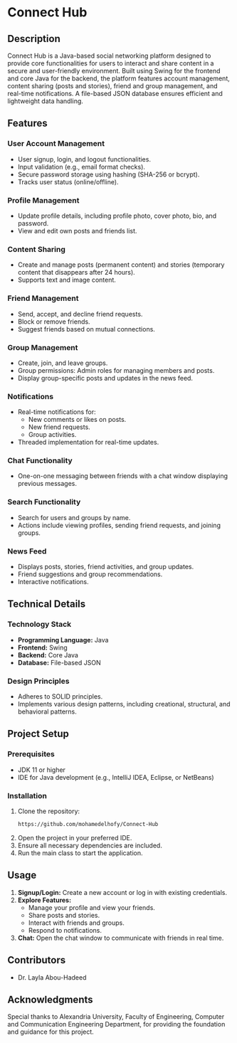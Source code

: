 # Connect Hub

## Description
Connect Hub is a Java-based social networking platform designed to provide core functionalities for users to interact and share content in a secure and user-friendly environment. Built using Swing for the frontend and core Java for the backend, the platform features account management, content sharing (posts and stories), friend and group management, and real-time notifications. A file-based JSON database ensures efficient and lightweight data handling.

## Features

### User Account Management
- User signup, login, and logout functionalities.
- Input validation (e.g., email format checks).
- Secure password storage using hashing (SHA-256 or bcrypt).
- Tracks user status (online/offline).

### Profile Management
- Update profile details, including profile photo, cover photo, bio, and password.
- View and edit own posts and friends list.

### Content Sharing
- Create and manage posts (permanent content) and stories (temporary content that disappears after 24 hours).
- Supports text and image content.

### Friend Management
- Send, accept, and decline friend requests.
- Block or remove friends.
- Suggest friends based on mutual connections.

### Group Management
- Create, join, and leave groups.
- Group permissions: Admin roles for managing members and posts.
- Display group-specific posts and updates in the news feed.

### Notifications
- Real-time notifications for:
  - New comments or likes on posts.
  - New friend requests.
  - Group activities.
- Threaded implementation for real-time updates.

### Chat Functionality
- One-on-one messaging between friends with a chat window displaying previous messages.

### Search Functionality
- Search for users and groups by name.
- Actions include viewing profiles, sending friend requests, and joining groups.

### News Feed
- Displays posts, stories, friend activities, and group updates.
- Friend suggestions and group recommendations.
- Interactive notifications.

## Technical Details

### Technology Stack
- **Programming Language:** Java
- **Frontend:** Swing
- **Backend:** Core Java
- **Database:** File-based JSON

### Design Principles
- Adheres to SOLID principles.
- Implements various design patterns, including creational, structural, and behavioral patterns.

## Project Setup

### Prerequisites
- JDK 11 or higher
- IDE for Java development (e.g., IntelliJ IDEA, Eclipse, or NetBeans)

### Installation
1. Clone the repository:
   ```bash
   https://github.com/mohamedelhofy/Connect-Hub
   ```
2. Open the project in your preferred IDE.
3. Ensure all necessary dependencies are included.
4. Run the main class to start the application.

## Usage
1. **Signup/Login:** Create a new account or log in with existing credentials.
2. **Explore Features:**
   - Manage your profile and view your friends.
   - Share posts and stories.
   - Interact with friends and groups.
   - Respond to notifications.
3. **Chat:** Open the chat window to communicate with friends in real time.



## Contributors
- Dr. Layla Abou-Hadeed

## Acknowledgments
Special thanks to Alexandria University, Faculty of Engineering, Computer and Communication Engineering Department, for providing the foundation and guidance for this project.

